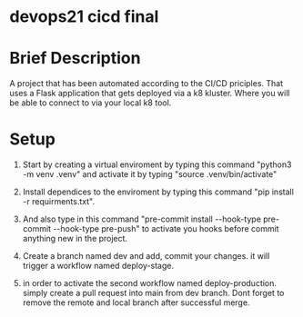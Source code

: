 # devops21 cicd final

# Brief Description
A project that has been automated according to the CI/CD priciples.
That uses a Flask application that gets deployed via a k8 kluster.
Where you will be able to connect to via your local k8 tool.

# Setup
1. Start by creating a virtual enviroment by typing this command "python3 -m venv .venv" and activate it by typing "source .venv/bin/activate"

2. Install dependices to the enviroment by typing this command "pip install -r requirments.txt".

3. And also type in this command "pre-commit install --hook-type pre-commit --hook-type pre-push" to activate you hooks before commit anything new in the project.

4. Create a branch named dev and add, commit your changes. it will trigger a workflow named deploy-stage.

5. in order to activate the second workflow named deploy-production. simply create a pull request into main from dev branch. Dont forget to remove the remote and local branch after successful merge. 
